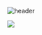 ![header](https://capsule-render.vercel.app/api?type=waving&text=Unity3D%20Developer&fontAlign=85&fontSize=40)


![](https://komarev.com/ghpvc/?username=ka3u6y6a&color=lightgrey&style=flat)

<!--
**Ka3u6y6a/ka3u6y6a** is a ✨ _special_ ✨ repository because its `README.md` (this file) appears on your GitHub profile.

Here are some ideas to get you started:

- 🔭 I’m currently working on ...
- 🌱 I’m currently learning ...
- 👯 I’m looking to collaborate on ...
- 🤔 I’m looking for help with ...
- 💬 Ask me about ...
- 📫 How to reach me: ...
- 😄 Pronouns: ...
- ⚡ Fun fact: ...
-->
